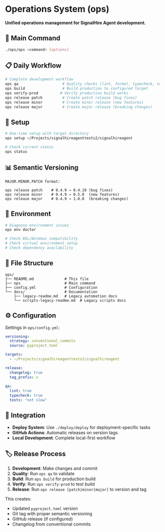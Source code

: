 # Operations System (ops)

**Unified operations management for SignalHire Agent development.**

## 🎯 **Main Command**

```bash
./ops/ops <command> [options]
```

## 📋 **Daily Workflow**

```bash
# Complete development workflow
ops qa                    # Quality checks (lint, format, typecheck, tests)
ops build                 # Build production to configured target
ops verify-prod          # Verify production build works
ops release patch         # Create patch release (bug fixes)
ops release minor         # Create minor release (new features)  
ops release major         # Create major release (breaking changes)
```

## 🚀 **Setup**

```bash
# One-time setup with target directory
ops setup ~/Projects/signalhireagenttests2/signalhireagent

# Check current status
ops status
```

## 📊 **Semantic Versioning**

```
MAJOR.MINOR.PATCH format:

ops release patch    # 0.4.9 → 0.4.10 (bug fixes)
ops release minor    # 0.4.9 → 0.5.0  (new features)
ops release major    # 0.4.9 → 1.0.0  (breaking changes)
```

## 🔧 **Environment**

```bash
# Diagnose environment issues
ops env doctor

# Check WSL/Windows compatibility  
# Check virtual environment setup
# Check dependency availability
```

## 📁 **File Structure**

```
ops/
├── README.md              # This file
├── ops                    # Main command
├── config.yml             # Configuration
└── docs/                  # Documentation
    ├── legacy-readme.md   # Legacy automation docs
    └── scripts-legacy-readme.md  # Legacy scripts docs
```

## ⚙️ **Configuration**

Settings in `ops/config.yml`:

```yaml
versioning:
  strategy: conventional_commits
  source: pyproject.toml

targets:
  - ~/Projects/signalhireagenttests2/signalhireagent

release:
  changelog: true
  tag_prefix: v
  
qa:
  lint: true
  typecheck: true
  tests: "not slow"
```

## 🔗 **Integration**

- **Deploy System**: Use `./deploy/deploy` for deployment-specific tasks
- **GitHub Actions**: Automatic releases on version tags
- **Local Development**: Complete local-first workflow

## 🏷️ **Release Process**

1. **Development**: Make changes and commit
2. **Quality**: Run `ops qa` to validate
3. **Build**: Run `ops build` for production build
4. **Verify**: Run `ops verify-prod` to test build
5. **Release**: Run `ops release [patch|minor|major]` to version and tag

This creates:
- Updated `pyproject.toml` version
- Git tag with proper semantic versioning  
- GitHub release (if configured)
- Changelog from conventional commits